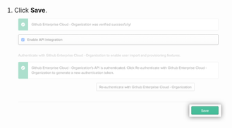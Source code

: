 1. Click **Save**.
  !["Save" button for Okta application's provisioning configuration](/assets/images/help/saml/okta-provisioning-tab-save.png)
